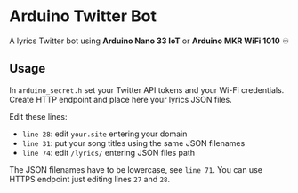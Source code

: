 # Arduino Twitter Bot
A lyrics Twitter bot using **Arduino Nano 33 IoT** or **Arduino MKR WiFi 1010** ♾️

## Usage
In `arduino_secret.h` set your Twitter API tokens and your Wi-Fi credentials. Create HTTP endpoint and place here your lyrics JSON files.

Edit these lines:
* `line 28`: edit `your.site` entering your domain
* `line 31`: put your song titles using the same JSON filenames
* `line 74`: edit `/lyrics/` entering JSON files path

The JSON filenames have to be lowercase, see `line 71`. You can use HTTPS endpoint just editing lines `27` and `28`.

